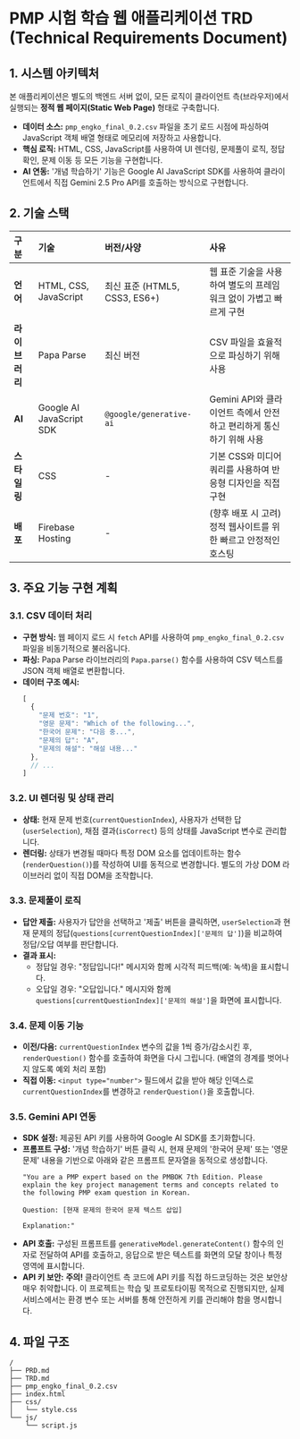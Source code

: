 # PMP 시험 학습 웹 애플리케이션 TRD (Technical Requirements Document)

## 1. 시스템 아키텍처

본 애플리케이션은 별도의 백엔드 서버 없이, 모든 로직이 클라이언트 측(브라우저)에서 실행되는 **정적 웹 페이지(Static Web Page)** 형태로 구축합니다.

- **데이터 소스:** `pmp_engko_final_0.2.csv` 파일을 초기 로드 시점에 파싱하여 JavaScript 객체 배열 형태로 메모리에 저장하고 사용합니다.
- **핵심 로직:** HTML, CSS, JavaScript를 사용하여 UI 렌더링, 문제풀이 로직, 정답 확인, 문제 이동 등 모든 기능을 구현합니다.
- **AI 연동:** '개념 학습하기' 기능은 Google AI JavaScript SDK를 사용하여 클라이언트에서 직접 Gemini 2.5 Pro API를 호출하는 방식으로 구현합니다.

## 2. 기술 스택

| 구분 | 기술 | 버전/사양 | 사유 |
| :--- | :--- | :--- | :--- |
| **언어** | HTML, CSS, JavaScript | 최신 표준 (HTML5, CSS3, ES6+) | 웹 표준 기술을 사용하여 별도의 프레임워크 없이 가볍고 빠르게 구현 |
| **라이브러리** | Papa Parse | 최신 버전 | CSV 파일을 효율적으로 파싱하기 위해 사용 |
| **AI** | Google AI JavaScript SDK | `@google/generative-ai` | Gemini API와 클라이언트 측에서 안전하고 편리하게 통신하기 위해 사용 |
| **스타일링** | CSS | - | 기본 CSS와 미디어 쿼리를 사용하여 반응형 디자인을 직접 구현 |
| **배포** | Firebase Hosting | - | (향후 배포 시 고려) 정적 웹사이트를 위한 빠르고 안정적인 호스팅 |

## 3. 주요 기능 구현 계획

### 3.1. CSV 데이터 처리
- **구현 방식:** 웹 페이지 로드 시 `fetch` API를 사용하여 `pmp_engko_final_0.2.csv` 파일을 비동기적으로 불러옵니다.
- **파싱:** Papa Parse 라이브러리의 `Papa.parse()` 함수를 사용하여 CSV 텍스트를 JSON 객체 배열로 변환합니다.
- **데이터 구조 예시:**
  ```javascript
  [
    {
      "문제 번호": "1",
      "영문 문제": "Which of the following...",
      "한국어 문제": "다음 중...",
      "문제의 답": "A",
      "문제의 해설": "해설 내용..."
    },
    // ...
  ]
  ```

### 3.2. UI 렌더링 및 상태 관리
- **상태:** 현재 문제 번호(`currentQuestionIndex`), 사용자가 선택한 답(`userSelection`), 채점 결과(`isCorrect`) 등의 상태를 JavaScript 변수로 관리합니다.
- **렌더링:** 상태가 변경될 때마다 특정 DOM 요소를 업데이트하는 함수(`renderQuestion()`)를 작성하여 UI를 동적으로 변경합니다. 별도의 가상 DOM 라이브러리 없이 직접 DOM을 조작합니다.

### 3.3. 문제풀이 로직
- **답안 제출:** 사용자가 답안을 선택하고 '제출' 버튼을 클릭하면, `userSelection`과 현재 문제의 정답(`questions[currentQuestionIndex]['문제의 답']`)을 비교하여 정답/오답 여부를 판단합니다.
- **결과 표시:**
  - 정답일 경우: "정답입니다!" 메시지와 함께 시각적 피드백(예: 녹색)을 표시합니다.
  - 오답일 경우: "오답입니다." 메시지와 함께 `questions[currentQuestionIndex]['문제의 해설']`을 화면에 표시합니다.

### 3.4. 문제 이동 기능
- **이전/다음:** `currentQuestionIndex` 변수의 값을 1씩 증가/감소시킨 후, `renderQuestion()` 함수를 호출하여 화면을 다시 그립니다. (배열의 경계를 벗어나지 않도록 예외 처리 포함)
- **직접 이동:** `<input type="number">` 필드에서 값을 받아 해당 인덱스로 `currentQuestionIndex`를 변경하고 `renderQuestion()`을 호출합니다.

### 3.5. Gemini API 연동
- **SDK 설정:** 제공된 API 키를 사용하여 Google AI SDK를 초기화합니다.
- **프롬프트 구성:** '개념 학습하기' 버튼 클릭 시, 현재 문제의 '한국어 문제' 또는 '영문 문제' 내용을 기반으로 아래와 같은 프롬프트 문자열을 동적으로 생성합니다.
  ```
  "You are a PMP expert based on the PMBOK 7th Edition. Please explain the key project management terms and concepts related to the following PMP exam question in Korean.

  Question: [현재 문제의 한국어 문제 텍스트 삽입]

  Explanation:"
  ```
- **API 호출:** 구성된 프롬프트를 `generativeModel.generateContent()` 함수의 인자로 전달하여 API를 호출하고, 응답으로 받은 텍스트를 화면의 모달 창이나 특정 영역에 표시합니다.
- **API 키 보안:** **주의!** 클라이언트 측 코드에 API 키를 직접 하드코딩하는 것은 보안상 매우 취약합니다. 이 프로젝트는 학습 및 프로토타이핑 목적으로 진행되지만, 실제 서비스에서는 환경 변수 또는 서버를 통해 안전하게 키를 관리해야 함을 명시합니다.

## 4. 파일 구조

```
/
├── PRD.md
├── TRD.md
├── pmp_engko_final_0.2.csv
├── index.html
├── css/
│   └── style.css
└── js/
    └── script.js
```
